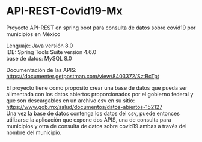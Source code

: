 # API-REST-Covid19-Mx
Proyecto API-REST en spring boot para consulta de datos sobre covid19 por municipios en México

Lenguaje: Java versión 8.0<br>
IDE: Spring Tools Suite versión 4.6.0<br>
base de datos: MySQL 8.0

Documentación de las APIS:
https://documenter.getpostman.com/view/8403372/SztBcTpt

<span>El proyecto tiene como propósito crear una base de datos que pueda ser alimentada con los datos abiertos proporcionados por el gobierno federal y que son descargables en un archivo csv en su sitio: https://www.gob.mx/salud/documentos/datos-abiertos-152127
<br>
Una vez la base de datos contenga los datos del csv, puede entonces utilizarse la aplicación que expone dos APIS, una de consulta para municipios y otra de consulta de datos sobre covid19 ambas a través del nombre del municipio.
</span>


